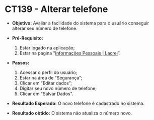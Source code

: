 # CT139 - Alterar telefone

- **Objetivo:** Avaliar a facilidade do sistema para o usuário conseguir alterar seu número de telefone.

- **Pré-Requisito:**
    1. Estar logado na aplicação;
    2. Estar na página "[Informações Pessoais | Lacrei](https://paciente.lacreisaude.com.br/perfil/)”.

- **Passos:**
    1. Acessar o perfil do usuário;
    2. Estar na área de “Segurança”;
    3. Clicar em "Editar dados”;
    4. Digitar seu novo número de telefone;
    5. Clicar em "Salvar Dados".

- **Resultado Esperado:** O novo telefone é cadastrado no sistema.
- **Resultado obtido:** O sistema não atualiza o número novo.